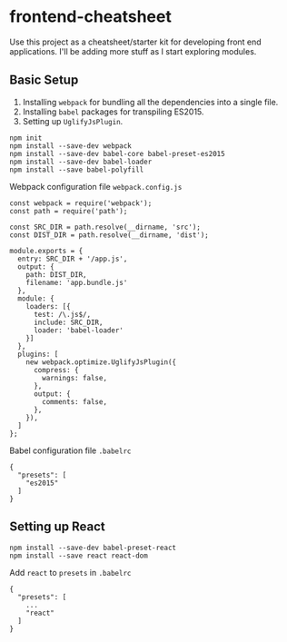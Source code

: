 # frontend-cheatsheet
Use this project as a cheatsheet/starter kit for developing front end applications. I'll be adding more stuff as I start exploring modules.

## Basic Setup
1. Installing `webpack` for bundling all the dependencies into a single file.
2. Installing `babel` packages for transpiling ES2015.
3. Setting up `UglifyJsPlugin`.

```
npm init
npm install --save-dev webpack
npm install --save-dev babel-core babel-preset-es2015
npm install --save-dev babel-loader
npm install --save babel-polyfill
```
Webpack configuration file `webpack.config.js`
```
const webpack = require('webpack');
const path = require('path');

const SRC_DIR = path.resolve(__dirname, 'src');
const DIST_DIR = path.resolve(__dirname, 'dist');

module.exports = {
  entry: SRC_DIR + '/app.js',
  output: {
    path: DIST_DIR,
    filename: 'app.bundle.js'
  },
  module: {
    loaders: [{
      test: /\.js$/,
      include: SRC_DIR,
      loader: 'babel-loader'
    }]
  },
  plugins: [
    new webpack.optimize.UglifyJsPlugin({
      compress: {
        warnings: false,
      },
      output: {
        comments: false,
      },
    }),
  ]
};
```
Babel configuration file `.babelrc`
```
{
  "presets": [
    "es2015"
  ]
}
```

## Setting up React
```
npm install --save-dev babel-preset-react
npm install --save react react-dom
```
Add `react` to `presets` in `.babelrc`
```
{
  "presets": [
    ...
    "react"
  ]
}
```
